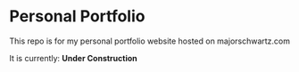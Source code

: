 # Personal Portfolio
This repo is for my personal portfolio website hosted on majorschwartz.com  
  
It is currently: **Under Construction**
